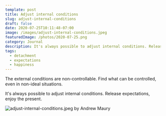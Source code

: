 ```yaml
---
template: post
title: Adjust internal conditions
slug: adjust-internal-conditions
draft: false
date: 2020-07-25T10:11:48-07:00
image: /images/adjust-internal-conditions.jpeg
featuredImage: /photos/2020-07-25.png
category: Journal
description: It's always possible to adjust internal conditions. Release expectations, enjoy the present. 
tags:
  - detachment
  - expectations
  - happiness
---
```

The external conditions are non-controllable. Find what can be controlled, even in non-ideal situations.

It's always possible to adjust internal conditions. Release expectations, enjoy the present.

![adjust-internal-conditions.jpeg by Andrew Maury](/images/adjust-internal-conditions.jpeg)
